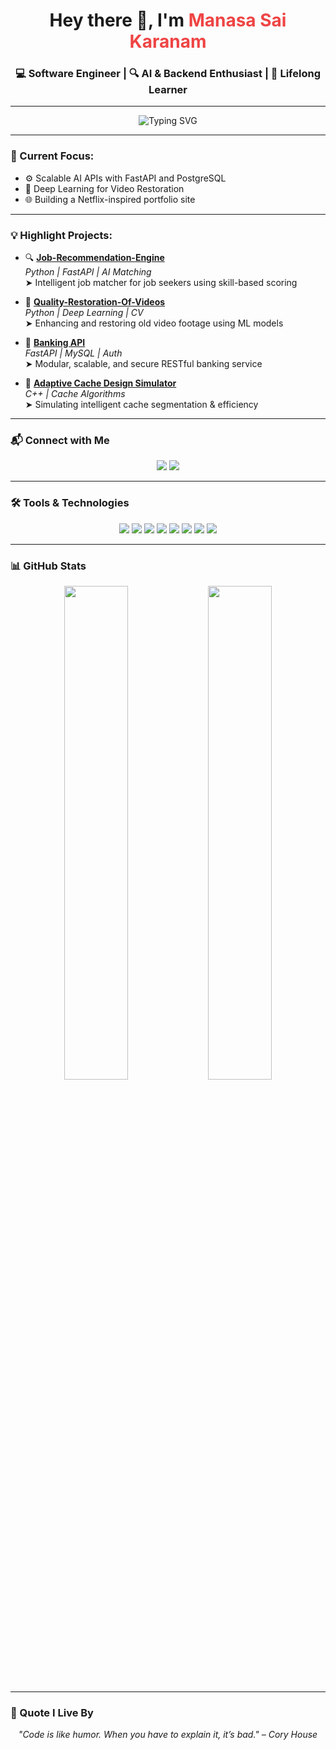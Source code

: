 <h1 align="center">Hey there 👋, I'm <span style="color:#ef4444;">Manasa Sai Karanam</span></h1>
<h3 align="center">💻 Software Engineer | 🔍 AI & Backend Enthusiast | 🚀 Lifelong Learner</h3>

---

<p align="center">
  <img src="https://readme-typing-svg.demolab.com?font=Fira+Code&duration=3000&pause=1000&center=true&vCenter=true&multiline=true&width=435&lines=Backend+Engineer+%7C+AI+%26+ML+Projects+Builder;FastAPI+%7C+Golang+%7C+Python+%7C+Cloud+Dev" alt="Typing SVG" />
</p>

---

### 🚀 Current Focus:
- ⚙️ Scalable AI APIs with FastAPI and PostgreSQL
- 🧠 Deep Learning for Video Restoration
- 🌐 Building a Netflix-inspired portfolio site

---

### 💡 Highlight Projects:

- 🔍 **[Job-Recommendation-Engine](https://github.com/manasa6sai/Job-Recommendation-Engine)**  
  _Python | FastAPI | AI Matching_  
  ➤ Intelligent job matcher for job seekers using skill-based scoring

- 🎥 **[Quality-Restoration-Of-Videos](https://github.com/manasa6sai/Quality-Restoration-Of-Videos)**  
  _Python | Deep Learning | CV_  
  ➤ Enhancing and restoring old video footage using ML models

- 💸 **[Banking API](https://github.com/manasa6sai/Banking-API)**  
  _FastAPI | MySQL | Auth_  
  ➤ Modular, scalable, and secure RESTful banking service

- 🧠 **[Adaptive Cache Design Simulator](https://github.com/manasa6sai/AdaptiveCacheDesignSimulator)**  
  _C++ | Cache Algorithms_  
  ➤ Simulating intelligent cache segmentation & efficiency

---

### 📬 Connect with Me

<p align="center">
  <a href="mailto:manasakaranam6199@gmail.com"><img src="https://img.shields.io/badge/Email-grey?style=for-the-badge&logo=gmail" /></a>
  <a href="https://www.linkedin.com/in/manasa6sai" target="_blank"><img src="https://img.shields.io/badge/LinkedIn-blue?style=for-the-badge&logo=linkedin" /></a>
</p>

---

### 🛠️ Tools & Technologies

<p align="center">
  <img src="https://img.shields.io/badge/Python-3670A0?style=for-the-badge&logo=python&logoColor=white" />
  <img src="https://img.shields.io/badge/Go-00ADD8?style=for-the-badge&logo=go&logoColor=white" />
  <img src="https://img.shields.io/badge/FastAPI-009688?style=for-the-badge&logo=fastapi&logoColor=white" />
  <img src="https://img.shields.io/badge/C++-00599C?style=for-the-badge&logo=c%2B%2B&logoColor=white" />
  <img src="https://img.shields.io/badge/MySQL-00000F?style=for-the-badge&logo=mysql&logoColor=white" />
  <img src="https://img.shields.io/badge/PostgreSQL-4169E1?style=for-the-badge&logo=postgresql&logoColor=white" />
  <img src="https://img.shields.io/badge/Docker-2496ED?style=for-the-badge&logo=docker&logoColor=white" />
  <img src="https://img.shields.io/badge/AWS-232F3E?style=for-the-badge&logo=amazon-aws&logoColor=white" />
</p>

---

### 📊 GitHub Stats

<p align="center">
  <img src="https://github-readme-stats.vercel.app/api?username=manasa6sai&show_icons=true&theme=tokyonight" width="45%" />
  <img src="https://github-readme-streak-stats.herokuapp.com?user=manasa6sai&theme=tokyonight&hide_border=false" width="45%" />
</p>

---

### 🧠 Quote I Live By

<p align="center"><i>"Code is like humor. When you have to explain it, it’s bad." – Cory House</i></p>
